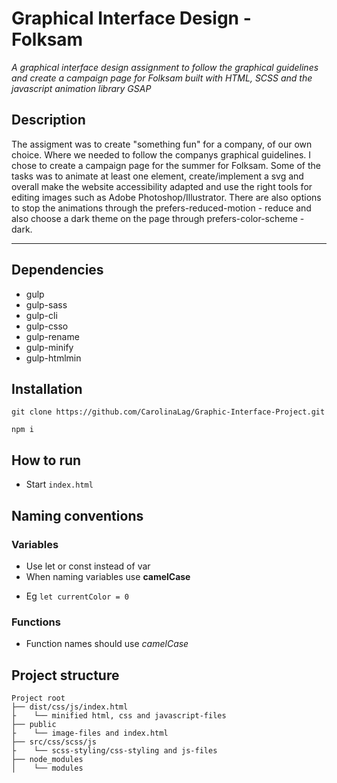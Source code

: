 # Graphical Interface Design - Folksam

_A graphical interface design assignment to follow the graphical guidelines and create a campaign page for Folksam built with HTML, SCSS and the javascript animation library GSAP_

## Description
The assigment was to create "something fun" for a company, of our own choice. Where we needed to follow the companys graphical guidelines. I chose to create a campaign page for the summer for Folksam. 
Some of the tasks was to animate at least one element, create/implement a svg and overall make the website accessibility adapted and use the right tools for editing images such as Adobe Photoshop/Illustrator.
There are also options to stop the animations through the prefers-reduced-motion - reduce and also choose a dark theme on the page through prefers-color-scheme - dark. 

---

## Dependencies
- gulp
- gulp-sass
- gulp-cli
- gulp-csso
- gulp-rename
- gulp-minify
- gulp-htmlmin

## Installation

```
git clone https://github.com/CarolinaLag/Graphic-Interface-Project.git

npm i

```

## How to run
- Start `index.html`

## Naming conventions

### Variables

- Use let or const instead of var
- When naming variables use **camelCase**

* Eg ` let currentColor = 0 `

### Functions

- Function names should use _camelCase_

## Project structure

```
Project root
├── dist/css/js/index.html
├    └── minified html, css and javascript-files
├── public
├    └── image-files and index.html
├── src/css/scss/js
├    └── scss-styling/css-styling and js-files
├── node_modules
│    └── modules
```